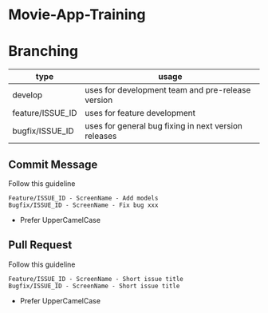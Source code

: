 # Movie-App-Training

# Branching
|type|usage|
|--|--|
|develop|uses for development team and pre-release version|
|feature/ISSUE_ID|uses for feature development|
|bugfix/ISSUE_ID|uses for general bug fixing in next version releases|

## Commit Message
Follow this guideline

```
Feature/ISSUE_ID - ScreenName - Add models
Bugfix/ISSUE_ID - ScreenName - Fix bug xxx
```
- Prefer UpperCamelCase

## Pull Request
Follow this guideline

```
Feature/ISSUE_ID - ScreenName - Short issue title
Bugfix/ISSUE_ID - ScreenName - Short issue title
```
- Prefer UpperCamelCase
